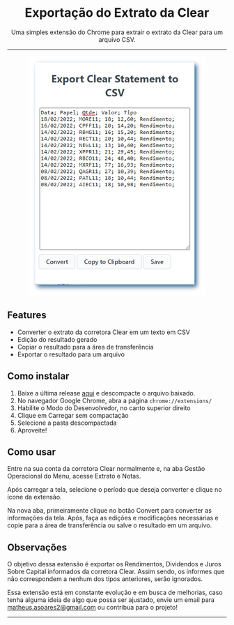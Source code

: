 <div align="center">
    <h1 align="center">Exportação do Extrato da Clear</h1>
    Uma simples extensão do Chrome para extrair o extrato da Clear para um arquivo CSV.
</div>

---

<div align="center">
    <img src="/images/example.png"/>
</div>

## Features
- Converter o extrato da corretora Clear em um texto em CSV
- Edição do resultado gerado
- Copiar o resultado para a área de transferência
- Exportar o resultado para um arquivo

## Como instalar
1. Baixe a última release [aqui](https://github.com/Matheus-Soares/clear-statement-export/releases) e descompacte o arquivo baixado.
2. No navegador Google Chrome, abra a página ```chrome://extensions/```
3. Habilite o Modo do Desenvolvedor, no canto superior direito
4. Clique em Carregar sem compactação
5. Selecione a pasta descompactada
6. Aproveite!

## Como usar
Entre na sua conta da corretora Clear normalmente e, na aba Gestão Operacional do Menu, acesse Extrato e Notas.

Após carregar a tela, selecione o período que deseja converter e clique no ícone da extensão.

Na nova aba, primeiramente clique no botão Convert para converter as informações da tela. Após, faça as edições e modificações necessárias e copie para a área de transferência ou salve o resultado em um arquivo.

## Observações
O objetivo dessa extensão é exportar os Rendimentos, Dividendos e Juros Sobre Capital informados da corretora Clear. Assim sendo, os informes que não correspondem a nenhum dos tipos anteriores, serão ignorados.

Essa extensão está em constante evolução e em busca de melhorias, caso tenha alguma ideia de algo que possa ser ajustado, envie um email para [matheus.asoares2@gmail.com](mailto:matheus.asoares2@gmail.com) ou contribua para o projeto!


---

